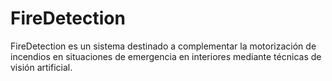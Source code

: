 # FireDetection
FireDetection es un sistema destinado a complementar la motorización de incendios en situaciones de emergencia en interiores mediante técnicas de visión artificial.
